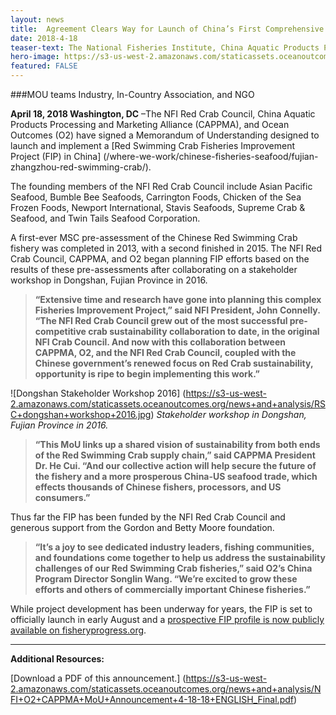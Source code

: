 ```yaml
---
layout: news
title:  Agreement Clears Way for Launch of China’s First Comprehensive Marine FIP
date: 2018-4-18
teaser-text: The National Fisheries Institute, China Aquatic Products Processing and Marketing Alliance, and Ocean Outcomes sign a Memorandum of Understanding for a Red Swimming Crab Fisheries Improvement Project (FIP) in China.
hero-image: https://s3-us-west-2.amazonaws.com/staticassets.oceanoutcomes.org/hero+photos/fujian-zhangzhou-red-swimming-crab-hero.jpg
featured: FALSE
---
```

###MOU teams Industry, In-Country Association, and NGO

**April 18, 2018 Washington, DC** –The NFI Red Crab Council, China Aquatic Products Processing and Marketing Alliance (CAPPMA), and Ocean Outcomes (O2) have signed a Memorandum of Understanding designed to launch and implement a [Red Swimming Crab Fisheries Improvement Project (FIP) in China] (/where-we-work/chinese-fisheries-seafood/fujian-zhangzhou-red-swimming-crab/).

The founding members of the NFI Red Crab Council include Asian Pacific Seafood, Bumble Bee Seafoods, Carrington Foods, Chicken of the Sea Frozen Foods, Newport International, Stavis Seafoods, Supreme Crab & Seafood, and Twin Tails Seafood Corporation.

A first-ever MSC pre-assessment of the Chinese Red Swimming Crab fishery was completed in 2013, with a second finished in 2015. The NFI Red Crab Council, CAPPMA, and O2 began planning FIP efforts based on the results of these pre-assessments after collaborating on a stakeholder workshop in Dongshan, Fujian Province in 2016.

>**“Extensive time and research have gone into planning this complex Fisheries Improvement Project,” said NFI President, John Connelly. “The NFI Red Crab Council grew out of the most successful pre-competitive crab sustainability collaboration to date, in the original NFI Crab Council. And now with this collaboration between CAPPMA, O2, and the NFI Red Crab Council, coupled with the Chinese government’s renewed focus on Red Crab sustainability, opportunity is ripe to begin implementing this work.”**

![Dongshan Stakeholder Workshop 2016]
(https://s3-us-west-2.amazonaws.com/staticassets.oceanoutcomes.org/news+and+analysis/RSC+dongshan+workshop+2016.jpg)
*Stakeholder workshop in Dongshan, Fujian Province in 2016.*

>**“This MoU links up a shared vision of sustainability from both ends of the Red Swimming Crab supply chain,” said CAPPMA President Dr. He Cui. “And our collective action will help secure the future of the fishery and a more prosperous China-US seafood trade, which effects thousands of Chinese fishers, processors, and US consumers.”**

Thus far the FIP has been funded by the NFI Red Crab Council and generous support from the Gordon and Betty Moore foundation.

>**“It’s a joy to see dedicated industry leaders, fishing communities, and foundations come together to help us address the sustainability challenges of our Red Swimming Crab fisheries,” said O2’s China Program Director Songlin Wang. “We’re excited to grow these efforts and others of commercially important Chinese fisheries.”**

While project development has been underway for years, the FIP is set to officially launch in early August and a <a href="https://fisheryprogress.org/fip-profile/9013/overview" target="_blank">prospective FIP profile is now publicly available on fisheryprogress.org</a>.

----

**Additional Resources:**

[Download a PDF of this announcement.] (https://s3-us-west-2.amazonaws.com/staticassets.oceanoutcomes.org/news+and+analysis/NFI+O2+CAPPMA+MoU+Announcement+4-18-18+ENGLISH_Final.pdf)

